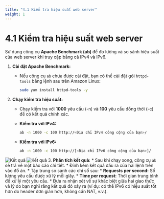 ```yaml
---
title: "4.1 Kiểm tra hiệu suất web server"
weight: 1
---
```


# 4.1 Kiểm tra hiệu suất web server

Sử dụng công cụ **Apache Benchmark (ab)** để đo lường và so sánh hiệu suất của web server khi truy cập bằng cả IPv4 và IPv6.

1.  **Cài đặt Apache Benchmark:**
    * Nếu công cụ `ab` chưa được cài đặt, bạn có thể cài đặt gói `httpd-tools` bằng lệnh sau trên Amazon Linux:
        ```bash
        sudo yum install httpd-tools -y
        ```

2.  **Chạy kiểm tra hiệu suất:**
    * Chạy kiểm tra với **1000** yêu cầu (-n) và **100** yêu cầu đồng thời (-c) để có kết quả chính xác.

    * **Kiểm tra với IPv4:**
        ```bash
        ab -n 1000 -c 100 http://<Địa chỉ IPv4 công cộng của bạn>/
        ```

    * **Kiểm tra với IPv6:**
        ```bash
        ab -n 1000 -c 100 http://[<Địa chỉ IPv6 công cộng của bạn>]/
        ```
![Kết quả](../images/gen-h-ab4.jpg)
![Kết quả](../images/gen-n-ab6.jpg)
3.  **Phân tích kết quả:**
    * Sau khi chạy xong, công cụ `ab` sẽ trả về một báo cáo chi tiết.
    * Đính kèm kết quả đầu ra của hai lệnh trên vào đồ án.
    * Tập trung so sánh các chỉ số sau:
        * **Requests per second:** Số lượng yêu cầu được xử lý mỗi giây.
        * **Time per request:** Thời gian trung bình để xử lý một yêu cầu.
    * Đưa ra nhận xét về sự khác biệt giữa hai giao thức và lý do bạn nghĩ rằng kết quả đó xảy ra (ví dụ: có thể IPv6 có hiệu suất tốt hơn do header đơn giản hơn, không cần NAT, v.v.).
